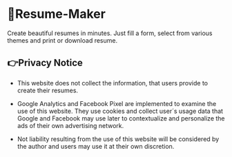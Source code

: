 # 📄Resume-Maker
Create beautiful resumes in minutes. Just fill a form, select from various themes and print or download resume. 

## 👉Privacy Notice
- This website does not collect the information, that users provide to create their resumes.

- Google Analytics and Facebook Pixel are implemented to examine the use of this website. They use cookies and collect user´s usage data that Google and Facebook may use later to contextualize and personalize the ads of their own advertising network.

- Not liability resulting from the use of this website will be considered by the author and users may use it at their own discretion.


